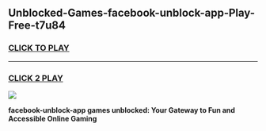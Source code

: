
## Unblocked-Games-facebook-unblock-app-Play-Free-t7u84
<h3>
<a href="https://premium76.site?title=facebook-unblock-app&ref=18A1">CLICK TO PLAY</a></h3>
<hr>

<h3>
<a href="https://premium76.site?title=facebook-unblock-app&ref=18A1">CLICK 2 PLAY</a>
  
</h3>

<a href="https://premium76.site?title=facebook-unblock-app&ref=18A1"><img src="https://clearcache.store/games.png"></a>


**facebook-unblock-app games unblocked: Your Gateway to Fun and Accessible Online Gaming**
